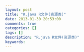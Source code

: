 ```yaml
---
layout: post
title: "R.java R文件(资源类)"
date: 2013-01-30 20:53:00 
comments: true
categories: []
tags: []
description: "R.java R文件(资源类)"
keywords: 
---
```





